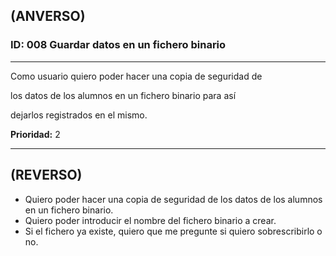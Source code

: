 ## (ANVERSO)
### ID: 008 Guardar datos en un fichero binario
---

Como usuario quiero poder hacer una copia de seguridad de 

los datos de los alumnos en un fichero binario para así 

dejarlos registrados en el mismo.

**Prioridad:** 2

---
## (REVERSO)
* Quiero poder hacer una copia de seguridad de los datos de los alumnos en un fichero binario.
* Quiero poder introducir el nombre del fichero binario a crear.
* Si el fichero ya existe, quiero que me pregunte si quiero sobrescribirlo o no.